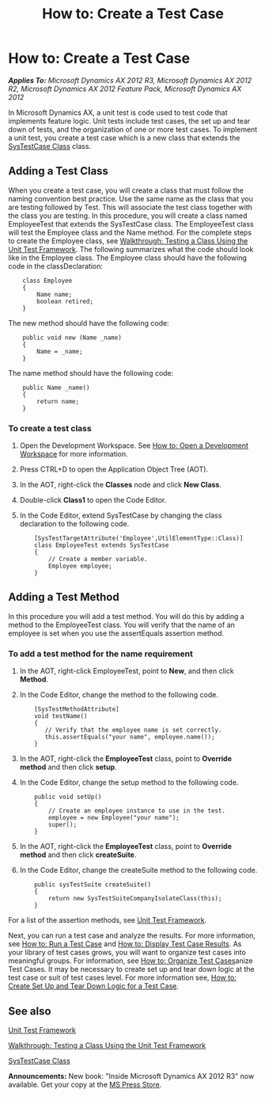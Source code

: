 ﻿---
title: 'How to: Create a Test Case'
TOCTitle: 'How to: Create a Test Case'
ms:assetid: 4b081a28-b363-483d-a93a-7725c90024b2
ms:mtpsurl: https://msdn.microsoft.com/en-us/library/Bb496525(v=AX.60)
ms:contentKeyID: 35243256
ms.date: 05/18/2015
mtps_version: v=AX.60
---

# How to: Create a Test Case 


_**Applies To:** Microsoft Dynamics AX 2012 R3, Microsoft Dynamics AX 2012 R2, Microsoft Dynamics AX 2012 Feature Pack, Microsoft Dynamics AX 2012_

In Microsoft Dynamics AX, a unit test is code used to test code that implements feature logic. Unit tests include test cases, the set up and tear down of tests, and the organization of one or more test cases. To implement a unit test, you create a test case which is a new class that extends the [SysTestCase Class](https://msdn.microsoft.com/en-us/library/gg933916\(v=ax.60\)) class.

## Adding a Test Class

When you create a test case, you will create a class that must follow the naming convention best practice. Use the same name as the class that you are testing followed by Test. This will associate the test class together with the class you are testing. In this procedure, you will create a class named EmployeeTest that extends the SysTestCase class. The EmployeeTest class will test the Employee class and the Name method. For the complete steps to create the Employee class, see [Walkthrough: Testing a Class Using the Unit Test Framework](walkthrough-testing-a-class-using-the-unit-test-framework.md). The following summarizes what the code should look like in the Employee class. The Employee class should have the following code in the classDeclaration:
```X++  
    class Employee
    {
        Name name; 
        boolean retired;
    } 
```
The new method should have the following code:
```X++  
    public void new (Name _name)
    {
        Name = _name;
    } 
```
The name method should have the following code:
```X++  
    public Name _name()
    {
        return name;
    } 
```
### To create a test class

1.  Open the Development Workspace. See [How to: Open a Development Workspace](how-to-open-a-development-workspace.md) for more information.

2.  Press CTRL+D to open the Application Object Tree (AOT).

3.  In the AOT, right-click the **Classes** node and click **New Class**.

4.  Double-click **Class1** to open the Code Editor.

5.  In the Code Editor, extend SysTestCase by changing the class declaration to the following code.
    ```X++  
        [SysTestTargetAttribute('Employee',UtilElementType::Class)]
        class EmployeeTest extends SysTestCase
        {
            // Create a member variable.
            Employee employee;
        }
    ```
## Adding a Test Method

In this procedure you will add a test method. You will do this by adding a method to the EmployeeTest class. You will verify that the name of an employee is set when you use the assertEquals assertion method.

### To add a test method for the name requirement

1.  In the AOT, right-click EmployeeTest, point to **New**, and then click **Method**.

2.  In the Code Editor, change the method to the following code.
    ```X++  
        [SysTestMethodAttribute]
        void testName()
        {
           // Verify that the employee name is set correctly.
           this.assertEquals("your name", employee.name());
        }
    ```
3.  In the AOT, right-click the **EmployeeTest** class, point to **Override method** and then click **setup**.

4.  In the Code Editor, change the setup method to the following code.
    ```X++  
        public void setUp()
        {
            // Create an employee instance to use in the test.
            employee = new Employee("your name");
            super();
        }
    ```
5.  In the AOT, right-click the **EmployeeTest** class, point to **Override method** and then click **createSuite**.

6.  In the Code Editor, change the createSuite method to the following code.
    ```X++  
        public sysTestSuite createSuite()
        {
            return new SysTestSuiteCompanyIsolateClass(this);    
        }
    ```
For a list of the assertion methods, see [Unit Test Framework](unit-test-framework.md).

Next, you can run a test case and analyze the results. For more information, see [How to: Run a Test Case](how-to-run-a-test-case.md) and [How to: Display Test Case Results](how-to-display-test-case-results.md). As your library of test cases grows, you will want to organize test cases into meaningful groups. For information, see [How to: Organize Test Cases](how-to-organize-test-cases.md)anize Test Cases. It may be necessary to create set up and tear down logic at the test case or suit of test cases level. For more information see, [How to: Create Set Up and Tear Down Logic for a Test Case](how-to-create-set-up-and-tear-down-logic-for-a-test-case.md).

## See also

[Unit Test Framework](unit-test-framework.md)

[Walkthrough: Testing a Class Using the Unit Test Framework](walkthrough-testing-a-class-using-the-unit-test-framework.md)

[SysTestCase Class](https://msdn.microsoft.com/en-us/library/gg933916\(v=ax.60\))

  
**Announcements:** New book: "Inside Microsoft Dynamics AX 2012 R3" now available. Get your copy at the [MS Press Store](https://www.microsoftpressstore.com/store/inside-microsoft-dynamics-ax-2012-r3-9780735685109).

